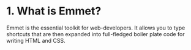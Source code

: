# 1. What is Emmet?
Emmet is the essential toolkit for web-developers. It allows you
to type shortcuts that are then expanded into full-fledged boiler plate code for writing HTML and CSS.